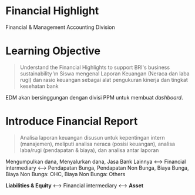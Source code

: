 # Financial Highlight
Financial & Management Accounting Division

# Learning Objective
> Understand the Financial Highlights to support BRI's business sustainability \n
> Siswa mengenal Laporan Keuangan (Neraca dan laba rugi) dan rasio keuangan sebagai alat pengukuran kinerja dan tingkat kesehatan bank

EDM akan bersinggungan dengan divisi PPM untuk membuat *dashboard*.

# Introduce Financial Report
> Analisa laporan keuangan disusun untuk kepentingan intern (manajemen), meliputi analisa neraca (posisi keuangan), analisa laba/rugi (pendapatan & biaya), dan analisa antar laporan

Mengumpulkan dana, Menyalurkan dana, Jasa Bank Lainnya <--> Financial intermediary <--> Pendapatan Bunga, Pendapatan Non Bunga, Biaya Bunga, Biaya Non Bunga: OHC, Biaya Non Bunga: Others

**Liabilities & Equity** <--> Financial intermediary <--> **Asset**
